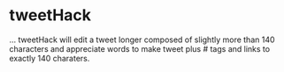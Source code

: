 # tweetHack

... tweetHack will edit a tweet longer composed of slightly more than 140 characters and appreciate words to make tweet plus # tags and links to exactly 140 charaters.
